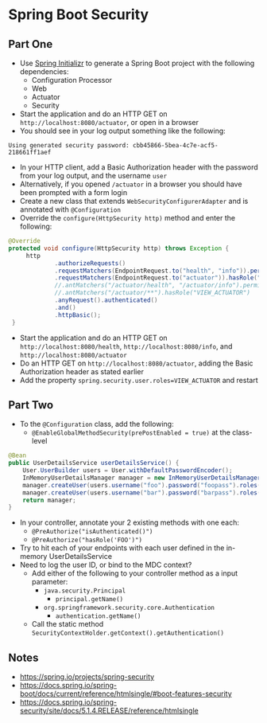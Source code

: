 # Spring Boot Security

## Part One
* Use [Spring Initializr](https://start.spring.io/) to generate a Spring Boot project with the following dependencies:
  * Configuration Processor
  * Web
  * Actuator
  * Security
* Start the application and do an HTTP GET on `http://localhost:8080/actuator`, or open in a browser
* You should see in your log output something like the following:
```text
Using generated security password: cbb45866-5bea-4c7e-acf5-218661ff1aef
```
* In your HTTP client, add a Basic Authorization header with the password from your log output, and the username `user`
* Alternatively, if you opened `/actuator` in a browser you should have been prompted with a form login
* Create a new class that extends `WebSecurityConfigurerAdapter` and is annotated with `@Configuration`
* Override the `configure(HttpSecurity http)` method and enter the following:
```java
@Override
protected void configure(HttpSecurity http) throws Exception {
     http
             .authorizeRequests()
             .requestMatchers(EndpointRequest.to("health", "info")).permitAll()
             .requestMatchers(EndpointRequest.to("actuator")).hasRole("VIEW_ACTUATOR")
             //.antMatchers("/actuator/health", "/actuator/info").permitAll()
             //.antMatchers("/actuator/**").hasRole("VIEW_ACTUATOR")
             .anyRequest().authenticated()
             .and()
             .httpBasic();
 }
```
* Start the application and do an HTTP GET on `http://localhost:8080/health`, `http://localhost:8080/info`, and `http://localhost:8080/actuator`
* Do an HTTP GET on `http://localhost:8080/actuator`, adding the Basic Authorization header as stated earlier
* Add the property `spring.security.user.roles=VIEW_ACTUATOR` and restart

## Part Two
* To the `@Configuration` class, add the following:
  * `@EnableGlobalMethodSecurity(prePostEnabled = true)` at the class-level
```java
@Bean
public UserDetailsService userDetailsService() {
    User.UserBuilder users = User.withDefaultPasswordEncoder();
    InMemoryUserDetailsManager manager = new InMemoryUserDetailsManager();
    manager.createUser(users.username("foo").password("foopass").roles("FOO").build());
    manager.createUser(users.username("bar").password("barpass").roles("BAR", "ADMIN").build());
    return manager;
}
```
* In your controller, annotate your 2 existing methods with one each:
  * `@PreAuthorize("isAuthenticated()")`
  * `@PreAuthorize("hasRole('FOO')")`
* Try to hit each of your endpoints with each user defined in the in-memory UserDetailsService
* Need to log the user ID, or bind to the MDC context?
  * Add either of the following to your controller method as a input parameter:
    * `java.security.Principal`
      * `principal.getName()`
    * `org.springframework.security.core.Authentication`
      * `authentication.getName()`
  * Call the static method `SecurityContextHolder.getContext().getAuthentication()`

## Notes
* https://spring.io/projects/spring-security
* https://docs.spring.io/spring-boot/docs/current/reference/htmlsingle/#boot-features-security
* https://docs.spring.io/spring-security/site/docs/5.1.4.RELEASE/reference/htmlsingle
